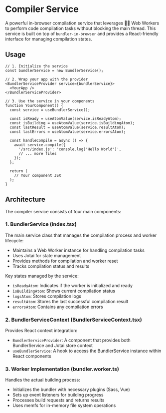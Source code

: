 # Compiler Service

A powerful in-browser compilation service that leverages 🧑‍🔧 Web Workers to perform code compilation tasks without blocking the main thread. This service is built on top of `bundler-in-browser` and provides a React-friendly interface for managing compilation states.

## Usage

```tsx
// 1. Initialize the service
const bundlerService = new BundlerService();

// 2. Wrap your app with the provider
<BundlerServiceProvider service={bundlerService}>
  <YourApp />
</BundlerServiceProvider>

// 3. Use the service in your components
function YourComponent() {
  const service = useBundlerService();

  const isReady = useAtomValue(service.isReadyAtom);
  const isBuilding = useAtomValue(service.isBuildingAtom);
  const lastResult = useAtomValue(service.resultAtom);
  const lastErrors = useAtomValue(service.errorsAtom);
  
  const handleCompile = async () => {
    await service.compile({
      '/src/index.js': 'console.log("Hello World")',
      // ... more files
    });
  };
  
  return (
    // Your component JSX
  );
}
```

## Architecture

The compiler service consists of four main components:

### 1. BundlerService (index.tsx)

The main service class that manages the compilation process and worker lifecycle:

- Maintains a Web Worker instance for handling compilation tasks
- Uses Jotai for state management
- Provides methods for compilation and worker reset
- Tracks compilation status and results

Key states managed by the service:

- `isReadyAtom`: Indicates if the worker is initialized and ready
- `isBuildingAtom`: Shows current compilation status
- `logsAtom`: Stores compilation logs
- `resultAtom`: Stores the last successful compilation result
- `errorsAtom`: Contains any compilation errors

### 2. BundlerServiceContext (BundlerServiceContext.tsx)

Provides React context integration:

- `BundlerServiceProvider`: A component that provides both BundlerService and Jotai store context
- `useBundlerService`: A hook to access the BundlerService instance within React components

### 3. Worker Implementation (bundler.worker.ts)

Handles the actual building process:

- Initializes the bundler with necessary plugins (Sass, Vue)
- Sets up event listeners for building progress
- Processes build requests and returns results
- Uses memfs for in-memory file system operations
